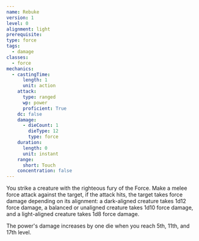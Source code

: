 ```yaml
---
name: Rebuke
version: 1
level: 0
alignment: light
prerequisite: 
type: force
tags:
  - damage
classes:
  - force
mechanics:
  - castingTime:
      length: 1
      unit: action
    attack:
      type: ranged
      wp: power
      proficient: True
    dc: false
    damage:
      - dieCount: 1
        dieType: 12
        type: force
    duration:
      length: 0
      unit: instant
    range:
      short: Touch
    concentration: false
---
```

You strike a creature with the righteous fury of the Force. Make a melee force attack against the target, if the attack hits, the target takes force damage depending on its alignment: a dark-aligned creature takes 1d12 force damage, a balanced or unaligned creature takes 1d10 force damage, and a light-aligned creature takes 1d8 force damage.

The power's damage increases by one die when you reach 5th, 11th, and 17th level.
    